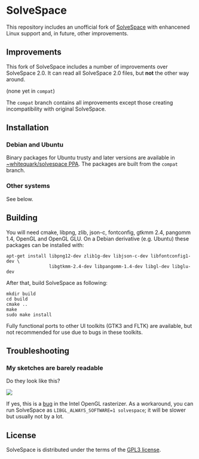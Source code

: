 SolveSpace
==========

This repository includes an unofficial fork of [SolveSpace][]
with enhancened Linux support and, in future, other improvements.

[solvespace]: http://solvespace.com

Improvements
------------

This fork of SolveSpace includes a number of improvements over
SolveSpace 2.0. It can read all SolveSpace 2.0 files, but
**not** the other way around.

(none yet in `compat`)

The `compat` branch contains all improvements except those
creating incompatibility with original SolveSpace.

Installation
------------

### Debian and Ubuntu

Binary packages for Ubuntu trusty and later versions are available
in [~whitequark/solvespace PPA][ppa]. The packages are built from
the `compat` branch.

[ppa]: https://launchpad.net/~whitequark/+archive/ubuntu/solvespace

### Other systems

See below.

Building
--------

You will need cmake, libpng, zlib, json-c, fontconfig, gtkmm 2.4, pangomm 1.4,
OpenGL and OpenGL GLU.
On a Debian derivative (e.g. Ubuntu) these packages can be installed with:

    apt-get install libpng12-dev zlib1g-dev libjson-c-dev libfontconfig1-dev \
                    libgtkmm-2.4-dev libpangomm-1.4-dev libgl-dev libglu-dev

After that, build SolveSpace as following:

    mkdir build
    cd build
    cmake ..
    make
    sudo make install

Fully functional ports to other UI toolkits (GTK3 and FLTK) are available,
but not recommended for use due to bugs in these toolkits.

Troubleshooting
---------------

### My sketches are barely readable

Do they look like this?

![](https://i.imgur.com/mb8b5JL.png)

If yes, this is a [bug][linesbug] in the Intel OpenGL rasterizer. As a workaround,
you can run SolveSpace as `LIBGL_ALWAYS_SOFTWARE=1 solvespace`; it will be slower
but usually not by a lot.

[linesbug]: https://github.com/whitequark/solvespace/issues/18

License
-------

SolveSpace is distributed under the terms of the [GPL3 license](COPYING.txt).
